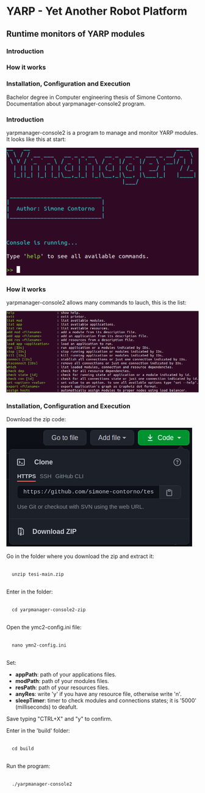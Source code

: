 <h1>YARP - Yet Another Robot Platform</h1>
<h2>Runtime monitors of YARP modules</h2>

<h3>Introduction</h3>
<h3>How it works</h3>
<h3>Installation, Configuration and Execution</h3>

<p>
 Bachelor degree in Computer engineering thesis of Simone Contorno.<br>
 Documentation about yarpmanager-console2 program.
</p>

<h3>Introduction</h3>
<p>yarpmanager-console2 is a program to manage and monitor YARP modules.<br>
It looks like this at start:</p>

![start](https://github.com/simone-contorno/tesi/blob/main/images/schermata_iniziale.png)

<h3>How it works</h3>
<p>yarpmanager-console2 allows many commands to lauch, this is the list: </p>

![start](https://github.com/simone-contorno/tesi/blob/main/images/help.png)

<h3>Installation, Configuration and Execution</h3>
<p>Download the zip code:</p>

![start](https://github.com/simone-contorno/tesi/blob/main/images/download.png)

<p>Go in the folder where you download the zip and extract it:</p>

<pre>
 <code>
  unzip tesi-main.zip 
 </code>
</pre>

<p>Enter in the folder:</p>

<pre>
 <code>
  cd yarpmanager-console2-zip 
 </code>
</pre>

<p>Open the ymc2-config.ini file:</p>

<pre>
 <code>
  nano ymn2-config.ini
 </code>
</pre>

<p>Set:
 
<ul>
  <li><b>appPath</b>: path of your applications files.</li>
  <li><b>modPath</b>: path of your modules files.</li>
  <li><b>resPath</b>: path of your resources files.</li>
  <li><b>anyRes</b>: write 'y' if you have any resource file, otherwise write 'n'.</li>
  <li><b>sleepTimer</b>: timer to check modules and connections states; it is '5000' (milliseconds) to deafult.</li>
 </ul>
 
Save typing "CTRL+X" and "y" to confirm.
</p>

<p>Enter in the 'build' folder:</p>

<pre>
 <code>
  cd build
 </code>
</pre>

<p>Run the program:</p>

<pre>
 <code>
  ./yarpmanager-console2
 </code>
</pre>



